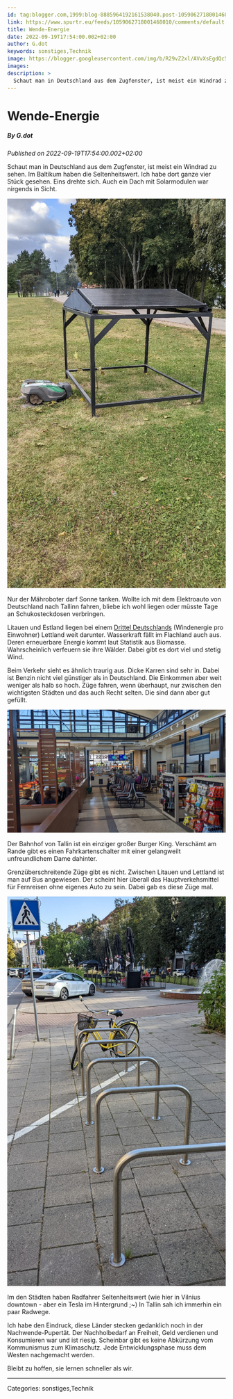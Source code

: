 ```yaml
---
id: tag:blogger.com,1999:blog-8885964192161538040.post-1059062718001468010
link: https://www.spurtr.eu/feeds/1059062718001468010/comments/default
title: Wende-Energie
date: 2022-09-19T17:54:00.002+02:00
author: G.dot
keywords: sonstiges,Technik
image: https://blogger.googleusercontent.com/img/b/R29vZ2xl/AVvXsEgdQc5R4Q7SfwmNVI4EnYEZDkO2cp5-u8MWd9avvCb4ght6s4yR_vMw3F5XlZf21o_u_xDnjxdIrg4JI2iJ2PN4KpzGf9GmnFJAZ-8QbQrLhG0if6VePeAjh3lOibmcbWBwX7b93OH2MzA/s72-c/1663525007668250-0.png
images: 
description: >
  Schaut man in Deutschland aus dem Zugfenster, ist meist ein Windrad zu sehen. Im Baltikum haben die Seltenheitswert. Ich habe dort ganze vier Stück gesehen. Eins drehte sich. Auch ein Dach mit Solarmodulen war nirgends in Sicht. Nur der Mähroboter darf Sonne tanken.
---
```

# Wende-Energie
##### By G.dot
_Published on 2022-09-19T17:54:00.002+02:00_

Schaut man in Deutschland aus dem Zugfenster, ist meist ein Windrad zu sehen. Im Baltikum haben die Seltenheitswert. Ich habe dort ganze vier Stück gesehen. Eins drehte sich. Auch ein Dach mit Solarmodulen war nirgends in Sicht.

[![](pics/1663525007668250-0.png)](pics/1663525007668250-0.png)

Nur der Mähroboter darf Sonne tanken. Wollte ich mit dem Elektroauto von Deutschland nach Tallinn fahren, bliebe ich wohl liegen oder müsste Tage an Schukosteckdosen verbringen.

Litauen und Estland liegen bei einem [Drittel Deutschlands](https://ourworldindata.org/grapher/wind-electricity-per-capita) (Windenergie pro Einwohner) Lettland weit darunter. Wasserkraft fällt im Flachland auch aus. Deren erneuerbare Energie kommt laut Statistik aus Biomasse. Wahrscheinlich verfeuern sie ihre Wälder. Dabei gibt es dort viel und stetig Wind. 

  

Beim Verkehr sieht es ähnlich traurig aus. Dicke Karren sind sehr in. Dabei ist Benzin nicht viel günstiger als in Deutschland. Die Einkommen aber weit weniger als halb so hoch. Züge fahren, wenn überhaupt, nur zwischen den wichtigsten Städten und das auch Recht selten. Die sind dann aber gut gefüllt. 

[![](pics/1663602872160901-0.png)](pics/1663602872160901-0.png)

Der Bahnhof von Tallin ist ein einziger großer Burger King. Verschämt am Rande gibt es einen Fahrkartenschalter mit einer gelangweilt unfreundlichem Dame dahinter.

Grenzüberschreitende Züge gibt es nicht. Zwischen Litauen und Lettland ist man auf Bus angewiesen. Der scheint hier überall das Hauptverkehsmittel für Fernreisen ohne eigenes Auto zu sein. Dabei gab es diese Züge mal.

[![](pics/1663570638605772-0.png)](pics/1663570638605772-0.png)

  

Im den Städten haben Radfahrer Seltenheitswert (wie hier in Vilnius downtown - aber ein Tesla im Hintergrund ;~) In Tallin sah ich immerhin ein paar Radwege.

Ich habe den Eindruck, diese Länder stecken gedanklich noch in der Nachwende-Pupertät. Der Nachholbedarf an Freiheit, Geld verdienen und Konsumieren war und ist riesig. Scheinbar gibt es keine Abkürzung vom Kommunismus zum Klimaschutz. Jede Entwicklungsphase muss dem Westen nachgemacht werden.

Bleibt zu hoffen, sie lernen schneller als wir.

---
Categories: sonstiges,Technik